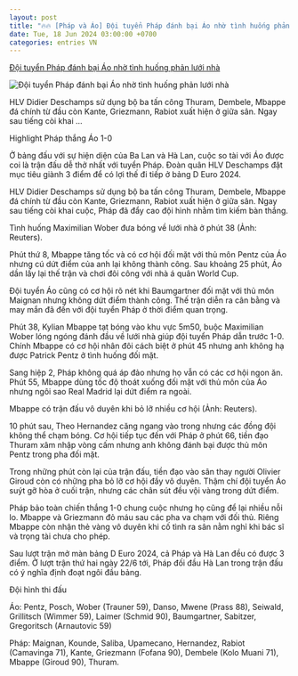 ```yaml
---
layout: post
title: "🔥🔥 [Pháp và Áo] Đội tuyển Pháp đánh bại Áo nhờ tình huống phản lưới nhà"
date: Tue, 18 Jun 2024 03:00:00 +0700
categories: entries VN
---
```

[Đội tuyển Pháp đánh bại Áo nhờ tình huống phản lưới nhà](https://dantri.com.vn/the-thao/doi-tuyen-phap-danh-bai-ao-nho-tinh-huong-phan-luoi-nha-20240618044704208.htm)

![Đội tuyển Pháp đánh bại Áo nhờ tình huống phản lưới nhà](https://cdnphoto.dantri.com.vn/Qw2cdk1gh-lWz1nlGpl90SOb2Ro=/zoom/1200_630/2024/06/18/phap2-crop-1718660709922.jpeg)

HLV Didier Deschamps sử dụng bộ ba tấn công Thuram, Dembele, Mbappe đá chính từ đầu còn Kante, Griezmann, Rabiot xuất hiện ở giữa sân. Ngay sau tiếng còi khai ...

Highlight Pháp thắng Áo 1-0

Ở bảng đấu với sự hiện diện của Ba Lan và Hà Lan, cuộc so tài với Áo được coi là trận đấu dễ thở nhất với tuyển Pháp. Đoàn quân HLV Deschamps đặt mục tiêu giành 3 điểm để có lợi thế đi tiếp ở bảng D Euro 2024.

HLV Didier Deschamps sử dụng bộ ba tấn công Thuram, Dembele, Mbappe đá chính từ đầu còn Kante, Griezmann, Rabiot xuất hiện ở giữa sân. Ngay sau tiếng còi khai cuộc, Pháp đã đẩy cao đội hình nhằm tìm kiếm bàn thắng.

Tình huống Maximilian Wober đưa bóng về lưới nhà ở phút 38 (Ảnh: Reuters).

Phút thứ 8, Mbappe tăng tốc và có cơ hội đối mặt với thủ môn Pentz của Áo nhưng cú dứt điểm của anh lại không thành công. Sau khoảng 25 phút, Áo dần lấy lại thế trận và chơi đôi công với nhà á quân World Cup.

Đội tuyển Áo cũng có cơ hội rõ nét khi Baumgartner đối mặt với thủ môn Maignan nhưng không dứt điểm thành công. Thế trận diễn ra cân bằng và may mắn đã đến với đội tuyển Pháp ở thời điểm quan trọng.

Phút 38, Kylian Mbappe tạt bóng vào khu vực 5m50, buộc Maximilian Wober lóng ngóng đánh đầu về lưới nhà giúp đội tuyển Pháp dẫn trước 1-0. Chính Mbappe có cơ hội nhân đôi cách biệt ở phút 45 nhưng anh không hạ được Patrick Pentz ở tình huống đối mặt.

Sang hiệp 2, Pháp không quá áp đảo nhưng họ vẫn có các cơ hội ngon ăn. Phút 55, Mbappe dùng tốc độ thoát xuống đối mặt với thủ môn của Áo nhưng ngôi sao Real Madrid lại dứt điểm ra ngoài.

Mbappe có trận đấu vô duyên khi bỏ lỡ nhiều cơ hội (Ảnh: Reuters).

10 phút sau, Theo Hernandez căng ngang vào trong nhưng các đồng đội không thể chạm bóng. Cơ hội tiếp tục đến với Pháp ở phút 66, tiền đạo Thuram xâm nhập vòng cấm nhưng anh không đánh bại được thủ môn Pentz trong pha đối mặt.

Trong những phút còn lại của trận đấu, tiền đạo vào sân thay người Olivier Giroud còn có những pha bỏ lỡ cơ hội đầy vô duyên. Thậm chí đội tuyển Áo suýt gỡ hòa ở cuối trận, nhưng các chân sút đều vội vàng trong dứt điểm.

Pháp bảo toàn chiến thắng 1-0 chung cuộc nhưng họ cũng để lại nhiều nỗi lo. Mbappe và Griezmann đỏ máu sau các pha va chạm với đối thủ. Riêng Mbappe còn nhận thẻ vàng vô duyên khi cố tình ra sân nằm nghỉ khi bác sĩ và trọng tài chưa cho phép.

Sau lượt trận mở màn bảng D Euro 2024, cả Pháp và Hà Lan đều có được 3 điểm. Ở lượt trận thứ hai ngày 22/6 tới, Pháp đối đầu Hà Lan trong trận đấu có ý nghĩa định đoạt ngôi đầu bảng.

Đội hình thi đấu

Áo: Pentz, Posch, Wober (Trauner 59), Danso, Mwene (Prass 88), Seiwald, Grillitsch (Wimmer 59), Laimer (Schmid 90), Baumgartner, Sabitzer, Gregoritsch (Arnautovic 59)

Pháp: Maignan, Kounde, Saliba, Upamecano, Hernandez, Rabiot (Camavinga 71), Kante, Griezmann (Fofana 90), Dembele (Kolo Muani 71), Mbappe (Giroud 90), Thuram.

